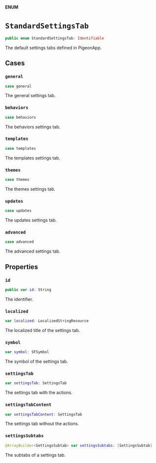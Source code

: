 **ENUM**

# `StandardSettingsTab`

```swift
public enum StandardSettingsTab: Identifiable
```

The default settings tabs defined in PigeonApp.

## Cases
### `general`

```swift
case general
```

The general settings tab.

### `behaviors`

```swift
case behaviors
```

The behaviors settings tab.

### `templates`

```swift
case templates
```

The templates settings tab.

### `themes`

```swift
case themes
```

The themes settings tab.

### `updates`

```swift
case updates
```

The updates settings tab.

### `advanced`

```swift
case advanced
```

The advanced settings tab.

## Properties
### `id`

```swift
public var id: String
```

The identifier.

### `localized`

```swift
var localized: LocalizedStringResource
```

The localized title of the settings tab.

### `symbol`

```swift
var symbol: SFSymbol
```

The symbol of the settings tab.

### `settingsTab`

```swift
var settingsTab: SettingsTab
```

The settings tab with the actions.

### `settingsTabContent`

```swift
var settingsTabContent: SettingsTab
```

The settings tab without the actions.

### `settingsSubtabs`

```swift
@ArrayBuilder<SettingsSubtab> var settingsSubtabs: [SettingsSubtab]
```

The subtabs of a settings tab.
